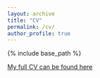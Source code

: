 ```yaml
---
layout: archive
title: "CV"
permalink: /cv/
author_profile: true
---
```


{% include base_path %}


[My full CV can be found here](https://github.com/oishimahmud/oishimahmud.github.io/blob/master/files/CV_Oishi_Mahmud.pdf)
